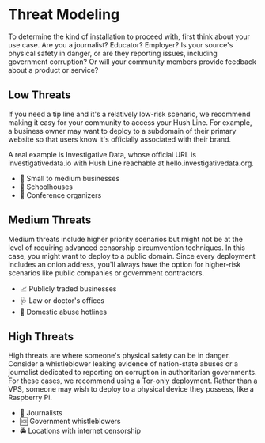 # Threat Modeling

To determine the kind of installation to proceed with, first think about your use case. Are you a journalist? Educator? Employer? Is your source's physical safety in danger, or are they reporting issues, including government corruption? Or will your community members provide feedback about a product or service? 

## Low Threats

If you need a tip line and it's a relatively low-risk scenario, we recommend making it easy for your community to access your Hush Line. For example, a business owner may want to deploy to a subdomain of their primary website so that users know it's officially associated with their brand. 

A real example is Investigative Data, whose official URL is investigativedata.io with Hush Line reachable at hello.investigativedata.org.

- 💼 Small to medium businesses
- 🏫 Schoolhouses
- 🎈 Conference organizers

## Medium Threats

Medium threats include higher priority scenarios but might not be at the level of requiring advanced censorship circumvention techniques. In this case, you might want to deploy to a public domain. Since every deployment includes an onion address, you'll always have the option for higher-risk scenarios like public companies or government contractors.

- 📈 Publicly traded businesses
- 🩺 Law or doctor's offices
- 🚨 Domestic abuse hotlines

## High Threats

High threats are where someone's physical safety can be in danger. Consider a whistleblower leaking evidence of nation-state abuses or a journalist dedicated to reporting on corruption in authoritarian governments. For these cases, we recommend using a Tor-only deployment. Rather than a VPS, someone may wish to deploy to a physical device they possess, like a Raspberry Pi.

- 📰 Journalists
- 🆘 Government whistleblowers
- 🚔 Locations with internet censorship
